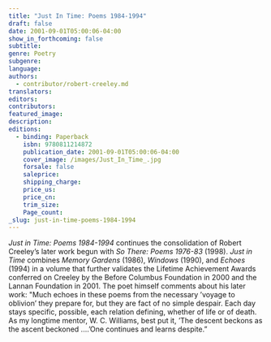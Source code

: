 ```yaml
---
title: "Just In Time: Poems 1984-1994"
draft: false
date: 2001-09-01T05:00:06-04:00
show_in_forthcoming: false
subtitle:
genre: Poetry
subgenre:
language:
authors:
  - contributor/robert-creeley.md
translators:
editors:
contributors:
featured_image:
description:
editions:
  - binding: Paperback
    isbn: 9780811214872
    publication_date: 2001-09-01T05:00:06-04:00
    cover_image: /images/Just_In_Time_.jpg
    forsale: false
    saleprice:
    shipping_charge:
    price_us:
    price_cn:
    trim_size:
    Page_count:
_slug: just-in-time-poems-1984-1994
---
```


_Just in Time: Poems 1984-1994_ continues the consolidation of Robert Creeley’s later work begun with _So There: Poems 1976-83_ (1998). _Just in Time_ combines _Memory Gardens_ (1986), _Windows_ (1990), and _Echoes_ (1994) in a volume that further validates the Lifetime Achievement Awards conferred on Creeley by the Before Columbus Foundation in 2000 and the Lannan Foundation in 2001. The poet himself comments about his later work: "Much echoes in these poems from the necessary ’voyage to oblivion’ they prepare for, but they are fact of no simple despair. Each day stays specific, possible, each relation defining, whether of life or of death. As my longtime mentor, W. C. Williams, best put it, ’The descent beckons as the ascent beckoned ....’One continues and learns despite.”

